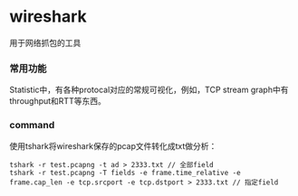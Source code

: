 # wireshark
用于网络抓包的工具

### 常用功能
Statistic中，有各种protocal对应的常规可视化，例如，TCP stream graph中有throughput和RTT等东西。

### command
使用tshark将wireshark保存的pcap文件转化成txt做分析：
```
tshark -r test.pcapng -t ad > 2333.txt // 全部field
tshark -r test.pcapng -T fields -e frame.time_relative -e frame.cap_len -e tcp.srcport -e tcp.dstport > 2333.txt // 指定field
```

